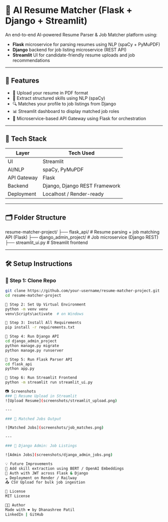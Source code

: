 # 🧠 AI Resume Matcher (Flask + Django + Streamlit)

An end-to-end AI-powered Resume Parser & Job Matcher platform using:
- **Flask** microservice for parsing resumes using NLP (spaCy + PyMuPDF)
- **Django** backend for job listing microservice (REST API)
- **Streamlit** UI for candidate-friendly resume uploads and job recommendations

---

## 🚀 Features

- 📄 Upload your resume in PDF format
- 🤖 Extract structured skills using NLP (spaCy)
- 🔍 Matches your profile to job listings from Django
- 📊 Streamlit dashboard to display matched job roles
- 🔌 Microservice-based API Gateway using Flask for orchestration

---

## 🧱 Tech Stack

| Layer        | Tech Used                       |
|--------------|----------------------------------|
| UI           | Streamlit                       |
| AI/NLP       | spaCy, PyMuPDF                   |
| API Gateway  | Flask                            |
| Backend      | Django, Django REST Framework    |
| Deployment   | Localhost / Render-ready         |

---

## 🗂️ Folder Structure

resume-matcher-project/
├── flask_api/ # Resume parsing + job matching API (Flask)
├── django_admin_project/ # Job microservice (Django REST)
├── streamlit_ui.py # Streamlit frontend


---

## 🛠️ Setup Instructions

### 🔹 Step 1: Clone Repo

```bash
git clone https://github.com/your-username/resume-matcher-project.git
cd resume-matcher-project

🔹 Step 2: Set Up Virtual Environment
python -m venv venv
venv\Scripts\activate  # on Windows

🔹 Step 3: Install All Requirements
pip install -r requirements.txt

🔹 Step 4: Run Django API
cd django_admin_project
python manage.py migrate
python manage.py runserver

🔹 Step 5: Run Flask Parser API
cd flask_api
python app.py

🔹 Step 6: Run Streamlit Frontend
python -m streamlit run streamlit_ui.py

📷 Screenshots
### 🔹 Resume Upload in Streamlit
![Upload Resume](screenshots/streamlit_upload.png)

---

### 🔹 Matched Jobs Output

![Matched Jobs](screenshots/job_matches.png)

---

### 🔹 Django Admin: Job Listings

![Admin Jobs](screenshots/django_admin_jobs.png)

💡 Future Improvements
🧠 Add skill extraction using BERT / OpenAI Embeddings
🔐 Auth with JWT across Flask & Django
☁️ Deployment on Render / Railway
📤 CSV Upload for bulk job ingestion

📄 License
MIT License

👩‍💻 Author
Made with ❤️ by Dhanashree Patil
LinkedIn | GitHub

